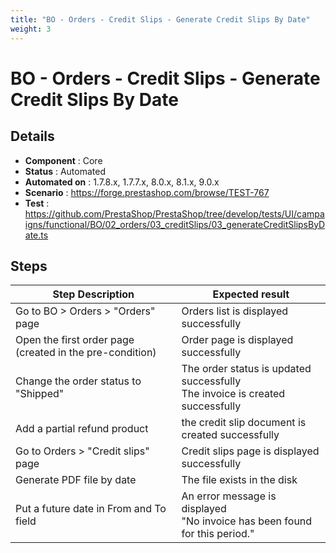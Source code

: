```yaml
---
title: "BO - Orders - Credit Slips - Generate Credit Slips By Date"
weight: 3
---
```


# BO - Orders - Credit Slips - Generate Credit Slips By Date
## Details
* **Component** : Core
* **Status** : Automated
* **Automated on** : 1.7.8.x, 1.7.7.x, 8.0.x, 8.1.x, 9.0.x
* **Scenario** : https://forge.prestashop.com/browse/TEST-767
* **Test** : https://github.com/PrestaShop/PrestaShop/tree/develop/tests/UI/campaigns/functional/BO/02_orders/03_creditSlips/03_generateCreditSlipsByDate.ts

## Steps
| Step Description | Expected result |
| ----- | ----- |
| Go to BO > Orders > "Orders" page | Orders list is displayed successfully |
| Open the first order page (created in the pre-condition) | Order page is displayed successfully |
| Change the order status to "Shipped" | The order status is updated successfully<br>The invoice is created successfully |
| Add a partial refund product | the credit slip document is created successfully |
| Go to Orders > "Credit slips" page | Credit slips page is displayed successfully |
| Generate PDF file by date | The file exists in the disk |
| Put a future date in From and To field | An error message is displayed<br>"No invoice has been found for this period." |